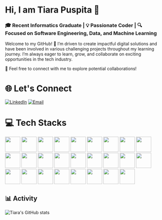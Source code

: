# Hi, I am Tiara Puspita 👋

### 🎓 Recent Informatics Graduate | 💡 Passionate Coder | 🔍 Focused on Software Engineering, Data, and Machine Learning

Welcome to my GitHub! 🚀 I’m  driven to create impactful digital solutions and have been involved in various challenging projects throughout my learning journey. I’m always eager to learn, grow, and collaborate on exciting opportunities in the tech industry.

📩 Feel free to connect with me to explore potential collaborations!

# 🌐 Let's Connect

[![LinkedIn](https://github.com/user-attachments/assets/4400a1a6-6a0d-4aea-80f1-4aca0f76e0fb)](https://www.linkedin.com/in/tiarapuspita-/) [![Email](https://github.com/user-attachments/assets/e13d44f6-171b-4b00-9751-40e38b06ea38)](mailto:puspitatiara14@gmail.com)


# 💻 Tech Stacks 

<img src="https://github.com/user-attachments/assets/7ed184bb-f1a1-4918-beed-e34f4a7f6810" width="50" /> 
<img src="https://github.com/user-attachments/assets/612e1dfe-4e62-4510-9569-87b6e31ab0eb" width="50" /> 
<img src="https://github.com/user-attachments/assets/e8405317-35ac-4b79-ab53-1725282bcfce" width="50" /> 
<img src="https://github.com/user-attachments/assets/88ce1129-bb1f-4297-8281-3907d7946898" width="50" /> 
<img src="https://github.com/user-attachments/assets/9f8606f5-14f4-4087-8f13-bfeebf7f5059" width="50" /> 
<img src="https://github.com/user-attachments/assets/80c98546-9b56-4e54-9353-41026e59a9a1" width="50" /> 
<img src="https://github.com/user-attachments/assets/ea38674c-9682-4e93-bca0-286e81aa3297" width="50" /> 
<img src="https://github.com/user-attachments/assets/1f4a9f9d-d537-4558-bcbd-c049dc81608f" width="50" /> 
<img src="https://github.com/user-attachments/assets/499b56a2-fe0c-47af-9798-3f026071f72d" width="50" /> 
<img src="https://github.com/user-attachments/assets/83c960f8-1aa6-4175-b0b5-e4e6c8e726bd" width="50" /> 
<img src="https://github.com/user-attachments/assets/a1e2a11f-4cce-4dc7-b57e-222801f9a3d5" width="50" /> 
<img src="https://github.com/user-attachments/assets/f4c46729-9bb2-469e-8049-10917635c0ca" width="50" /> 
<img src="https://github.com/user-attachments/assets/a60cb784-a2e2-47e3-a458-4fc4dcf5e67a" width="50" /> 
<img src="https://github.com/user-attachments/assets/ba7b3a2c-1b72-49f2-95f7-7e091ba2d133" width="50" /> 
<img src="https://github.com/user-attachments/assets/a62b5bbb-ce73-4e8a-bc02-e8635e24b240" width="50" /> 
<img src="https://github.com/user-attachments/assets/22ef58cf-4bf7-4e9d-8dc7-852c23f9efe7" width="50" /> 
<img src="https://github.com/user-attachments/assets/75395f67-a0a3-4d68-aae6-c458f50cf432" width="50" /> 
<img src="https://github.com/user-attachments/assets/159086fc-79fd-4860-9670-26a8949e04b3" width="50" /> 
<img src="https://github.com/user-attachments/assets/d70efb73-3d2a-4cf8-bdf6-2e8a703a7630" width="50" /> 
<img src="https://github.com/user-attachments/assets/c4f737be-460d-4748-81a9-0af3fd59a4cb" width="50" /> 
<img src="https://github.com/user-attachments/assets/d8daa3bb-cd22-4f08-9230-9b65965a57f0" width="50" /> 
<img src="https://github.com/user-attachments/assets/ccb4a4d7-76e1-4ff1-ab25-80d065346e10" width="50" /> 
<img src="https://github.com/user-attachments/assets/5348377b-cd01-4dd8-a129-5420dc086621" width="50" /> 
<img src="https://github.com/user-attachments/assets/c4c21067-81b4-4c42-8121-2b50a37fad96" width="50" /> 
<img src="https://github.com/user-attachments/assets/733023ce-fb1a-434d-9404-24ca4a80cf93" width="50" /> 
<img src="https://github.com/user-attachments/assets/7a6162ab-c866-494f-9c40-5d087d2a9d4a" width="50" /> 

## 📊 Activity

![Tiara's GitHub stats](https://github-readme-stats.vercel.app/api?username=tiarapuspita&show_icons=true&theme=radical)























